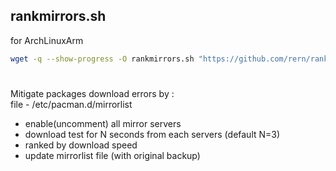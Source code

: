 rankmirrors.sh
---
for ArchLinuxArm  
```sh
wget -q --show-progress -O rankmirrors.sh "https://github.com/rern/rankmirrors/blob/master/rankmirrors.sh?raw=1"; chmod +x rankmirrors.sh; ./rankmirrors.sh
```
#

Mitigate packages download errors by :  
file - /etc/pacman.d/mirrorlist
- enable(uncomment) all mirror servers
- download test for N seconds from each servers (default N=3)
- ranked by download speed  
- update mirrorlist file (with original backup)
